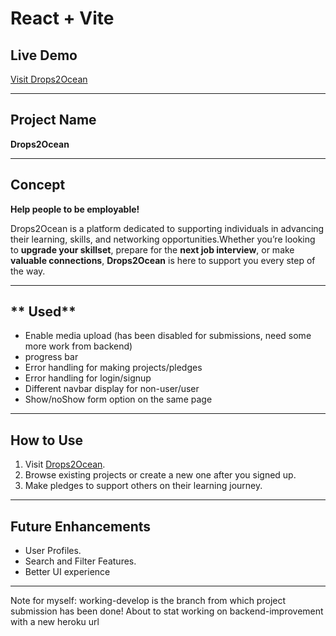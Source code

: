 # React + Vite

## Live Demo

[Visit Drops2Ocean](https://drops2ocean.netlify.app/)

---

## **Project Name**

**Drops2Ocean**

---

## **Concept**

**Help people to be employable!**

Drops2Ocean is a platform dedicated to supporting individuals in advancing their learning, skills, and networking opportunities.Whether you’re looking to **upgrade your skillset**, prepare for the **next job interview**, or make **valuable connections**, **Drops2Ocean** is here to support you every step of the way.

---

## ** Used**

- Enable media upload (has been disabled for submissions, need some more work from backend)
- progress bar
- Error handling for making projects/pledges
- Error handling for login/signup
- Different navbar display for non-user/user
- Show/noShow form option on the same page

---

## **How to Use**

1. Visit [Drops2Ocean](https://drops2ocean.netlify.app/).
2. Browse existing projects or create a new one after you signed up.
3. Make pledges to support others on their learning journey.

---

## **Future Enhancements**

- User Profiles.
- Search and Filter Features.
- Better UI experience

---

Note for myself: working-develop is the branch from which project submission has been done!
About to stat working on backend-improvement with a new heroku url
